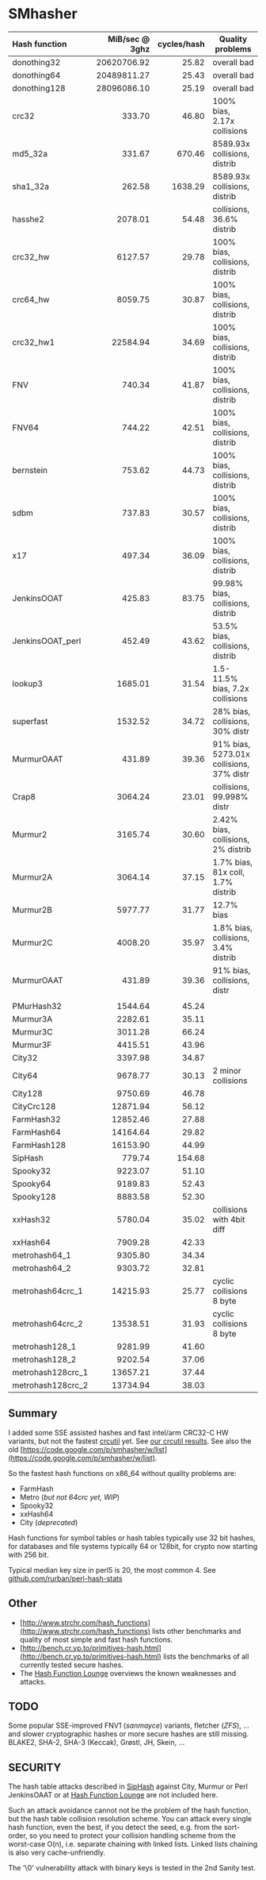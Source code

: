 SMhasher
========

| Hash function   |MiB/sec @ 3ghz| cycles/hash | Quality problems             |
|:----------------|------------:|-------------:|--------------------------------|
| donothing32     | 20620706.92 |        25.82 | overall bad                    |
| donothing64     | 20489811.27 |        25.43 | overall bad                    |
| donothing128    | 28096086.10 |        25.19 | overall bad                    |
| crc32           |      333.70 |        46.80 | 100% bias, 2.17x collisions    |
| md5_32a         |      331.67 |       670.46 | 8589.93x collisions, distrib   |
| sha1_32a        |      262.58 |      1638.29 | 8589.93x collisions, distrib   |
| hasshe2         |     2078.01 |        54.48 | collisions, 36.6% distrib      |
| crc32_hw        |     6127.57 |        29.78 | 100% bias, collisions, distrib |
| crc64_hw        |     8059.75 |        30.87 | 100% bias, collisions, distrib |
| crc32_hw1       |    22584.94 |        34.69 | 100% bias, collisions, distrib |
| FNV             |      740.34 |        41.87 | 100% bias, collisions, distrib |
| FNV64           |      744.22 |        42.51 | 100% bias, collisions, distrib |
| bernstein       |      753.62 |        44.73 | 100% bias, collisions, distrib |
| sdbm            |      737.83 |        30.57 | 100% bias, collisions, distrib |
| x17             |      497.34 |        36.09 | 100% bias, collisions, distrib |
| JenkinsOOAT     |      425.83 |        83.75 | 99.98% bias, collisions, distrib |
| JenkinsOOAT_perl|      452.49 |        43.62 | 53.5% bias, collisions, distrib |
| lookup3         |     1685.01 |        31.54 | 1.5-11.5% bias, 7.2x collisions |
| superfast       |     1532.52 |        34.72 | 28% bias, collisions, 30% distr |
| MurmurOAAT      |      431.89 |        39.36 | 91% bias, 5273.01x collisions, 37% distr |
| Crap8           |     3064.24 |        23.01 | collisions, 99.998% distr      |
| Murmur2         |	    3165.74 |        30.60 | 2.42% bias, collisions, 2% distrib |
| Murmur2A        |	    3064.14 |        37.15 | 1.7% bias, 81x coll, 1.7% distrib  |
| Murmur2B        |	    5977.77 |        31.77 | 12.7% bias                     |
| Murmur2C        |	    4008.20 |        35.97 | 1.8% bias, collisions, 3.4% distrib |
| MurmurOAAT      |	     431.89 |        39.36 | 91% bias, collisions, distr    |
|                 |	            |              |                            |
| PMurHash32      |	    1544.64 |        45.24 |                            |
| Murmur3A        |	    2282.61 |        35.11 |                            |
| Murmur3C        |	    3011.28 |        66.24 |                            |
| Murmur3F        |	    4415.51 |        43.96 |                            |
| City32          |     3397.98 |        34.87 |                            |
| City64          |     9678.77 |        30.13 | 2 minor collisions         |
| City128         |     9750.69 |        46.78 |                            |
| CityCrc128      |    12871.94 |        56.12 |                            |
| FarmHash32      |    12852.46 |        27.88 |                            |
| FarmHash64      |    14164.64 |        29.82 |                            |
| FarmHash128     |    16153.90 |        44.99 |                            |
| SipHash         |      779.74 |       154.68 |                            |
| Spooky32        |     9223.07 |        51.10 |                            |
| Spooky64        |     9189.83 |        52.43 |                            |
| Spooky128       |     8883.58 |        52.30 |                            |
| xxHash32        |	    5780.04 |        35.02 | collisions with 4bit diff  |
| xxHash64        |	    7909.28 |        42.33 |                            |
| metrohash64_1   |	    9305.80 |        34.34 |                            |
| metrohash64_2   |	    9303.72 |        32.81 |                            |
| metrohash64crc_1 |   14215.93 |        25.77 | cyclic collisions 8 byte   |
| metrohash64crc_2 |   13538.51 |        31.93 | cyclic collisions 8 byte   |
| metrohash128_1  |	    9281.99 |        41.60 |                            |
| metrohash128_2  |	    9202.54 |        37.06 |                            |
| metrohash128crc_1 |  13657.21 |        37.44 |                            |
| metrohash128crc_2 |  13734.94 |        38.03 |                            |


Summary
-----

I added some SSE assisted hashes and fast intel/arm CRC32-C HW variants, but not the fastest
[crcutil](https://code.google.com/p/crcutil/) yet. See [our crcutil results](https://github.com/rurban/smhasher/blob/master/doc/crcutil).
See also the old [https://code.google.com/p/smhasher/w/list](https://code.google.com/p/smhasher/w/list).

So the fastest hash functions on x86_64 without quality problems are:

* FarmHash
* Metro (_but not 64crc yet, WIP_)
* Spooky32
* xxHash64
* City (_deprecated_)

Hash functions for symbol tables or hash tables typically use 32 bit hashes,
for databases and file systems typically 64 or 128bit, for crypto now starting with 256 bit.

Typical median key size in perl5 is 20, the most common 4.
See [github.com/rurban/perl-hash-stats](https://github.com/rurban/perl-hash-stats)

Other
-----

* [http://www.strchr.com/hash_functions](http://www.strchr.com/hash_functions) lists other benchmarks and quality of most simple and fast hash functions.
* [http://bench.cr.yp.to/primitives-hash.html](http://bench.cr.yp.to/primitives-hash.html) lists the benchmarks of all currently tested secure hashes.
* The [Hash Function Lounge](http://www.larc.usp.br/~pbarreto/hflounge.html) overviews the known weaknesses and attacks.

TODO
----

Some popular SSE-improved FNV1 (_sanmayce_) variants, fletcher (_ZFS_), ...
and slower cryptographic hashes or more secure hashes are still
missing. BLAKE2, SHA-2, SHA-3 (Keccak), Grøstl, JH, Skein, ...

SECURITY
--------

The hash table attacks described in
[SipHash](https://131002.net/siphash/) against City, Murmur or Perl
JenkinsOAAT or at
[Hash Function Lounge](http://www.larc.usp.br/~pbarreto/hflounge.html)
are not included here.

Such an attack avoidance cannot not be the problem of the hash
function, but the hash table collision resolution scheme.  You can
attack every single hash function, even the best, if you detect the
seed, e.g. from the sort-order, so you need to protect your collision
handling scheme from the worst-case O(n), i.e. separate chaining with
linked lists. Linked lists chaining is also very cache-unfriendly.

The '\0' vulnerability attack with binary keys is tested in the 2nd Sanity test.

